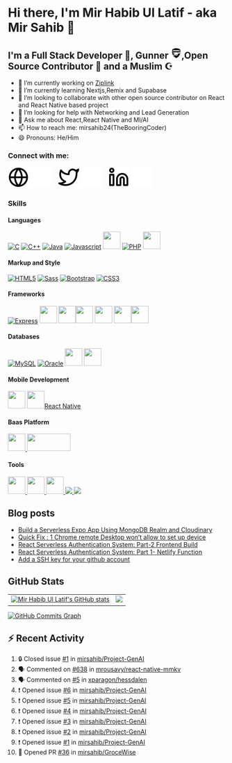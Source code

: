 # Hi there, I'm Mir Habib Ul Latif - aka Mir Sahib 👋

## I'm a Full Stack Developer 🏏, Gunner <img src="./img/gunner.svg" width="25" height="25" />,Open Source Contributor 🤝 and a Muslim ☪

-   🔭 I’m currently working on [Ziplink](https://www.0li.pw/)
-   🌱 I’m currently learning Nextjs,Remix and Supabase
-   👯 I’m looking to collaborate with other open source contributor on React and React Native based project
-   🤔 I’m looking for help with Networking and Lead Generation
-   💬 Ask me about React,React Native and Ml/AI
-   📫 How to reach me: mirsahib24(TheBooringCoder)
-   😄 Pronouns: He/Him

### Connect with me:

[![website](./img/globe-light.svg)](https://mirsahib.xyz#gh-light-mode-only)
[![website](./img/globe-dark.svg)](https://mirsahib.xyz#gh-light-mode-only)
&nbsp;&nbsp;
[![website](./img/twitter-light.svg)](https://twitter.com/therealmirsahib#gh-light-mode-only)
[![website](./img/twitter-dark.svg)](https://twitter.com/codestackr#gh-dark-mode-only)
&nbsp;&nbsp;
[![website](./img/linkedin-light.svg)](https://www.linkedin.com/in/mir-habib-ul-latif-2b4ba9138#gh-light-mode-only)
[![website](./img/linkedin-dark.svg)](https://www.linkedin.com/in/mir-habib-ul-latif-2b4ba9138#gh-dark-mode-only)

### Skills
#### Languages
<p align="left">
<a href="https://docs.microsoft.com/en-us/cpp/?view=msvc-170" target="_blank" rel="noreferrer"><img src="https://raw.githubusercontent.com/danielcranney/readme-generator/main/public/icons/skills/c-colored.svg" width="40" height="40" alt="C" /></a>
<a href="https://docs.microsoft.com/en-us/cpp/?view=msvc-170" target="_blank" rel="noreferrer"><img src="https://raw.githubusercontent.com/danielcranney/readme-generator/main/public/icons/skills/cplusplus-colored.svg" width="40" height="40" alt="C++" /></a>
<a href="https://www.oracle.com/java/" target="_blank" rel="noreferrer"><img src="https://raw.githubusercontent.com/danielcranney/readme-generator/main/public/icons/skills/java-colored.svg" width="40" height="40" alt="Java" /></a>
<a href="https://developer.mozilla.org/en-US/docs/Web/JavaScript" target="_blank" rel="noreferrer"><img src="https://raw.githubusercontent.com/danielcranney/readme-generator/main/public/icons/skills/javascript-colored.svg" width="40" height="40" alt="Javascript" /></a>
<a href="https://developer.mozilla.org/en-US/docs/Web/JavaScript" target="_blank" rel="noreferrer">
<img src="https://cdn.jsdelivr.net/gh/devicons/devicon/icons/typescript/typescript-original.svg" width=40 height="40" /></a>
<a href="https://www.php.net/" target="_blank" rel="noreferrer"><img src="https://raw.githubusercontent.com/danielcranney/readme-generator/main/public/icons/skills/php-colored.svg" width="40" height="40" alt="PHP" /></a>
<a href="https://www.python.org/" target="_blank" rel="noreferrer"><img src="https://cdn.jsdelivr.net/gh/devicons/devicon/icons/python/python-original.svg" width="40" height="40" /></a>


#### Markup and Style
<a href="https://developer.mozilla.org/en-US/docs/Glossary/HTML5" target="_blank" rel="noreferrer"><img src="https://raw.githubusercontent.com/danielcranney/readme-generator/main/public/icons/skills/html5-colored.svg" width="40" height="40" alt="HTML5" /></a>
<a href="https://sass-lang.com/" target="_blank" rel="noreferrer"><img src="https://raw.githubusercontent.com/danielcranney/readme-generator/main/public/icons/skills/sass-colored.svg" width="40" height="40" alt="Sass" /></a>
<a href="https://getbootstrap.com/" target="_blank" rel="noreferrer"><img src="https://raw.githubusercontent.com/danielcranney/readme-generator/main/public/icons/skills/bootstrap-colored.svg" width="40" height="40" alt="Bootstrap" /></a>
<a href="https://www.w3.org/TR/CSS/#css" target="_blank" rel="noreferrer"><img src="https://raw.githubusercontent.com/danielcranney/readme-generator/main/public/icons/skills/css3-colored.svg" width="40" height="40" alt="CSS3" /></a>
<!-- <a href="https://nodejs.org/en/" target="_blank" rel="noreferrer"><img src="https://raw.githubusercontent.com/danielcranney/readme-generator/main/public/icons/skills/nodejs-colored.svg" width="40" height="40" alt="NodeJS" /></a> -->
#### Frameworks
<a href="https://expressjs.com/" target="_blank" rel="noreferrer"><img src="https://raw.githubusercontent.com/danielcranney/readme-generator/main/public/icons/skills/express-colored.svg" width="40" height="40" alt="Express" /></a>
<a href="https://nextjs.org/" target="_blank" rel="noreferrer"><img src="https://cdn.jsdelivr.net/gh/devicons/devicon/icons/nextjs/nextjs-original.svg" width="40" height="40" /></a>
<a href="https://laravel.com/" target="_blank" rel="noreferrer"><img src="https://cdn.jsdelivr.net/gh/devicons/devicon/icons/laravel/laravel-plain-wordmark.svg" width="40" height="40" /></a><a href="https://svelte.dev/" target="_blank" rel="noreferrer"><img src="https://cdn.jsdelivr.net/gh/devicons/devicon/icons/svelte/svelte-original.svg" width="40" height="40" /></a>
<a href="https://reactjs.org/" target="_blank" rel="noreferrer"><img src="https://cdn.jsdelivr.net/gh/devicons/devicon/icons/react/react-original.svg" width="40" height="40"/></a>
<a href="https://www.djangoproject.com/" target="_blank" rel="noreferrer"><img src="https://cdn.jsdelivr.net/gh/devicons/devicon/icons/django/django-plain-wordmark.svg" width="40" height="40"/></a><a href="https://fastapi.tiangolo.com/" target="_blank" rel="noreferrer"><img src="https://cdn.jsdelivr.net/gh/devicons/devicon/icons/fastapi/fastapi-original-wordmark.svg" width="40" height="40"/> </a>
#### Databases
<a href="https://www.mysql.com/" target="_blank" rel="noreferrer"><img src="https://raw.githubusercontent.com/danielcranney/readme-generator/main/public/icons/skills/mysql-colored.svg" width="40" height="40" alt="MySQL" /></a>
<a href="https://www.oracle.com/uk/index.html" target="_blank" rel="noreferrer"><img src="https://raw.githubusercontent.com/danielcranney/readme-generator/main/public/icons/skills/oracle-colored.svg" width="40" height="40" alt="Oracle" /></a>
<a href="https://www.mongodb.com/" target="_blank" rel="noreferrer"><img src="https://cdn.jsdelivr.net/gh/devicons/devicon/icons/mongodb/mongodb-original.svg" width="40" height="40"/></a>
<a><img src="https://cdn.jsdelivr.net/gh/devicons/devicon/icons/postgresql/postgresql-original.svg" width="40" height="40" /></a>

#### Mobile Development
<a href="https://android.com" target="_blank"> <img src="https://cdn.jsdelivr.net/gh/devicons/devicon/icons/android/android-plain-wordmark.svg" width="40" height="40"/></a>
<a href="https://reactjs.org/" target="_blank" rel="noreferrer"><img src="https://cdn.jsdelivr.net/gh/devicons/devicon/icons/react/react-original.svg" width="40" height="40"/><span>React Native</span></a> 


#### Baas Platform
<a href="https://firebase.google.com/"><img width= "40" height = "40" src="https://cdn.jsdelivr.net/gh/devicons/devicon/icons/firebase/firebase-plain.svg" />
</a><a href="https://github.com/">
<img width="100" height="40" src="https://supabase.com/_next/image?url=%2F_next%2Fstatic%2Fmedia%2Fsupabase-logo-wordmark--dark.466162b3.png&w=256&q=75" />
</a>

#### Tools
<a href="https://git-scm.com/">
<img src="https://cdn.jsdelivr.net/gh/devicons/devicon/icons/git/git-plain-wordmark.svg" width="40" height="40"/>
</a><a href="https://www.docker.com/">
<img src="https://cdn.jsdelivr.net/gh/devicons/devicon/icons/docker/docker-original.svg" width="40" height="40"/>
</a><a href="https://kubernetes.io/">
<img src="https://cdn.jsdelivr.net/gh/devicons/devicon/icons/kubernetes/kubernetes-plain.svg" width="40" height="40"/>
</a>
<a href="https://socket.io/">
<img width="40" src="https://cdn.jsdelivr.net/gh/devicons/devicon/icons/socketio/socketio-original.svg" />
</a>
<a href="https://www.npmjs.com/">
<img src="https://cdn.jsdelivr.net/gh/devicons/devicon/icons/npm/npm-original-wordmark.svg" width="40"/>
</a>
</p>

## Blog posts
<!-- BLOG-POST-LIST:START -->
- [Build a Serverless Expo App Using MongoDB Realm and Cloudinary](https://mirsahib24.medium.com/lets-build-a-serverless-expo-app-using-mongodb-realm-and-cloudinary-b018dde08717?source=rss-e9aea1cd1387------2)
- [Quick Fix : 1 Chrome remote Desktop won’t allow to set up device](https://mirsahib24.medium.com/quick-fix-1-chrome-remote-desktop-wont-allow-to-set-up-device-7e27401021a3?source=rss-e9aea1cd1387------2)
- [React Serverless Authentication System: Part-2 Frontend Build](https://mirsahib24.medium.com/react-serverless-authentication-system-part-2-frontend-build-419103b6e9c6?source=rss-e9aea1cd1387------2)
- [React Serverless Authentication System: Part 1- Netlify Function](https://medium.com/swlh/react-serverless-authentication-system-part-1-netlify-function-112289f6d96e?source=rss-e9aea1cd1387------2)
- [Add a SSH key for your github account](https://mirsahib24.medium.com/add-a-ssh-key-for-your-github-account-c8c4917f8710?source=rss-e9aea1cd1387------2)
<!-- BLOG-POST-LIST:END -->

## GitHub Stats
<table>
  <tr>
    <td valign="top">
      <a href="http://www.github.com/mirsahib"><img src="https://github-readme-stats.vercel.app/api?username=mirsahib&show_icons=true&hide=&count_private=true&title_color=0891b2&text_color=ffffff&icon_color=0891b2&bg_color=1c1917&hide_border=true&show_icons=true" alt="Mir Habib Ul Latif's GitHub stats" /></a>
    </td>
    <td valign="top">  
      <a href="http://www.github.com/mirsahib"><img src="https://github-readme-streak-stats.herokuapp.com/?user=mirsahib&show_icons=true&stroke=ffffff&background=1c1917&ring=0891b2&fire=0891b2&currStreakNum=ffffff&currStreakLabel=0891b2&sideNums=ffffff&sideLabels=ffffff&dates=ffffff&hide_border=true" /></a>
    </td>
  </tr>
</table>

<a href="http://www.github.com/mirsahib"><img src="https://github-readme-activity-graph.vercel.app/graph?username=mirsahib&theme=react-dark" alt="GitHub Commits Graph" /></a>

## :zap: Recent Activity
<!--START_SECTION:activity-->
1. 🔒 Closed issue [#1](https://github.com/mirsahib/Project-GenAI/issues/1) in [mirsahib/Project-GenAI](https://github.com/mirsahib/Project-GenAI)
2. 🗣 Commented on [#638](https://github.com/mrousavy/react-native-mmkv/issues/638#issuecomment-2050981420) in [mrousavy/react-native-mmkv](https://github.com/mrousavy/react-native-mmkv)
3. 🗣 Commented on [#5](https://github.com/xparagon/hessdalen/issues/5#issuecomment-2038979524) in [xparagon/hessdalen](https://github.com/xparagon/hessdalen)
4. ❗ Opened issue [#6](https://github.com/mirsahib/Project-GenAI/issues/6) in [mirsahib/Project-GenAI](https://github.com/mirsahib/Project-GenAI)
5. ❗ Opened issue [#5](https://github.com/mirsahib/Project-GenAI/issues/5) in [mirsahib/Project-GenAI](https://github.com/mirsahib/Project-GenAI)
6. ❗ Opened issue [#4](https://github.com/mirsahib/Project-GenAI/issues/4) in [mirsahib/Project-GenAI](https://github.com/mirsahib/Project-GenAI)
7. ❗ Opened issue [#3](https://github.com/mirsahib/Project-GenAI/issues/3) in [mirsahib/Project-GenAI](https://github.com/mirsahib/Project-GenAI)
8. ❗ Opened issue [#2](https://github.com/mirsahib/Project-GenAI/issues/2) in [mirsahib/Project-GenAI](https://github.com/mirsahib/Project-GenAI)
9. ❗ Opened issue [#1](https://github.com/mirsahib/Project-GenAI/issues/1) in [mirsahib/Project-GenAI](https://github.com/mirsahib/Project-GenAI)
10. 💪 Opened PR [#36](https://github.com/mirsahib/GroceWise/pull/36) in [mirsahib/GroceWise](https://github.com/mirsahib/GroceWise)
<!--END_SECTION:activity-->
